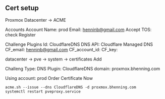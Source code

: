 ## Cert setup

Proxmox
Datacenter -> ACME

Accounts
Account Name: prod
Email: henninb@gmail.com
Accept TOS: check
Register

Challenge Plugins
Id: CloudflareDNS
DNS API: Cloudflare Managed DNS
CF_email: henninb@gmail.com
CF_account_id: <secret>
CF_key: <secret>


datacenter -> pve -> system -> certificates
Add

Challeng Type: DNS
Plugin: CloudflareDNS
domain: proxmox.bhenning.com

Using account: prod
Order Certificate Now

```
acme.sh --issue --dns CloudflareDNS -d proxmox.bhenning.com
systemctl restart pveproxy.service
```
